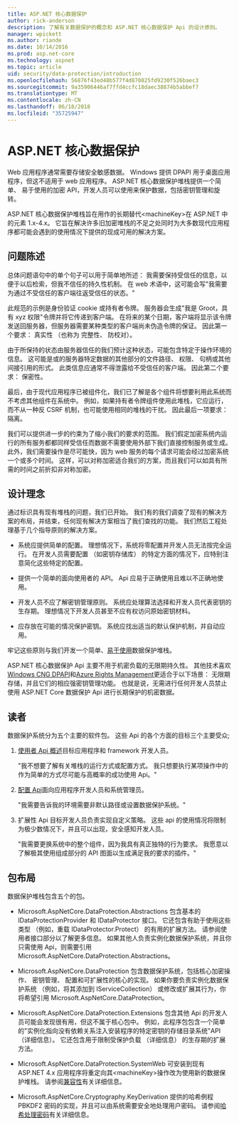 ```yaml
---
title: ASP.NET 核心数据保护
author: rick-anderson
description: 了解有关数据保护的概念和 ASP.NET 核心数据保护 Api 的设计原则。
manager: wpickett
ms.author: riande
ms.date: 10/14/2016
ms.prod: asp.net-core
ms.technology: aspnet
ms.topic: article
uid: security/data-protection/introduction
ms.openlocfilehash: 56876f43ed48b577f4d870825fd9230f526baec3
ms.sourcegitcommit: 9a35906446af7ffd4ccfc18daec38874b5abbef7
ms.translationtype: MT
ms.contentlocale: zh-CN
ms.lasthandoff: 06/18/2018
ms.locfileid: "35725947"
---
```

# <a name="aspnet-core-data-protection"></a>ASP.NET 核心数据保护

Web 应用程序通常需要存储安全敏感数据。 Windows 提供 DPAPI 用于桌面应用程序，但这不适用于 web 应用程序。 ASP.NET 核心数据保护堆栈提供一个简单、 易于使用的加密 API，开发人员可以使用来保护数据，包括密钥管理和旋转。

ASP.NET 核心数据保护堆栈旨在用作的长期替代&lt;machineKey&gt;在 ASP.NET 中的元素 1.x-4.x。 它旨在解决许多旧加密堆栈的不足之处同时为大多数现代应用程序都可能会遇到的使用情况下提供的现成可用的解决方案。

## <a name="problem-statement"></a>问题陈述

总体问题语句中的单个句子可以用于简单地所述： 我需要保持受信任的信息，以便于以后检索，但我不信任的持久性机制。 在 web 术语中，这可能会写"我需要为通过不受信任的客户端往返受信任的状态。"

此规范的示例是身份验证 cookie 或持有者令牌。 服务器会生成"我是 Groot，具有 xyz 权限"令牌并将它传递到客户端。 在将来的某个日期，客户端将显示该令牌发送回服务器，但服务器需要某种类型的客户端尚未伪造令牌的保证。 因此第一个要求： 真实性 （也称为 完整性、 防校对）。

由于所保持的状态由服务器信任的我们预计这种状态，可能包含特定于操作环境的信息。 这可能是或的服务器特定数据的其他部分的文件路径、 权限、 句柄或其他间接引用的形式。 此类信息应通常不得泄露给不受信任的客户端。 因此第二个要求： 保密性。

最后，由于现代应用程序已被组件化，我们已了解是各个组件将想要利用此系统而不考虑其他组件在系统中。 例如，如果持有者令牌组件使用此堆栈，它应运行，而不从一种反 CSRF 机制，也可能使用相同的堆栈的干扰。 因此最后一项要求： 隔离。

我们可以提供进一步的约束为了缩小我们的要求的范围。 我们假定加密系统内运行的所有服务都都同样受信任而数据不需要使用外部下我们直接控制服务或生成。 此外，我们需要操作是尽可能快，因为 web 服务的每个请求可能会经过加密系统一个或多个时间。 这样，可以对称加密适合我们的方案，而且我们可以如具有所需的时间之前折扣非对称加密。

## <a name="design-philosophy"></a>设计理念

通过标识具有现有堆栈的问题，我们已开始。 我们有的我们调查了现有的解决方案的布局，并结束，任何现有解决方案相当了我们查找的功能。 我们然后工程处理基于几个指导原则的解决方案。

* 系统应提供简单的配置。 理想情况下，系统将零配置并开发人员无法按完全运行。 在开发人员需要配置 （如密钥存储库） 的特定方面的情况下，应特别注意简化这些特定的配置。

* 提供一个简单的面向使用者的 API。 Api 应易于正确使用且难以不正确地使用。

* 开发人员不应了解密钥管理原则。 系统应处理算法选择和开发人员代表密钥的生存期。 理想情况下开发人员甚至不应有权访问原始密钥材料。

* 应存放在可能的情况保护密钥。 系统应找出适当的默认保护机制，并自动应用。

牢记这些原则与我们开发一个简单、[易于使用](xref:security/data-protection/using-data-protection)数据保护堆栈。

ASP.NET 核心数据保护 Api 主要不用于机密负载的无限期持久性。 其他技术喜欢[Windows CNG DPAPI](https://msdn.microsoft.com/library/windows/desktop/hh706794%28v=vs.85%29.aspx)和[Azure Rights Management](https://docs.microsoft.com/rights-management/)更适合于以下场景： 无限期存储，并且它们的相应强密钥管理功能。 也就是说，无需进行任何开发人员禁止使用 ASP.NET Core 数据保护 Api 进行长期保护的机密数据。

## <a name="audience"></a>读者

数据保护系统分为五个主要的软件包。 这些 Api 的各个方面的目标三个主要受众;

1. [使用者 Api 概述](xref:security/data-protection/consumer-apis/overview)目标应用程序和 framework 开发人员。

   "我不想要了解有关堆栈的运行方式或配置方式。 我只想要执行某项操作中的作为简单的方式尽可能与高概率的成功使用 Api。"

2. [配置 Api](xref:security/data-protection/configuration/overview)面向应用程序开发人员和系统管理员。

   "我需要告诉我的环境需要非默认路径或设置数据保护系统。"

3. 扩展性 Api 目标开发人员负责实现自定义策略。 这些 api 的使用情况将限制为极少数情况下，并且可以出现，安全感知开发人员。

   "我需要更换系统中的整个组件，因为我具有真正独特的行为要求。 我愿意以了解极其使用组成部分的 API 图面以生成满足我的要求的插件。"

## <a name="package-layout"></a>包布局

数据保护堆栈包含五个的包。

* Microsoft.AspNetCore.DataProtection.Abstractions 包含基本的 IDataProtectionProvider 和 IDataProtector 接口。 它还包含有助于使用这些类型 （例如，重载 IDataProtector.Protect） 的有用的扩展方法。 请参阅使用者接口部分以了解更多信息。 如果其他人负责实例化数据保护系统，并且你只需使用 Api，则需要引用 Microsoft.AspNetCore.DataProtection.Abstractions。

* Microsoft.AspNetCore.DataProtection 包含数据保护系统，包括核心加密操作、 密钥管理、 配置和可扩展性的核心的实现。 如果你要负责实例化数据保护系统 （例如，将其添加到 IServiceCollection） 或修改或扩展其行为，你将希望引用 Microsoft.AspNetCore.DataProtection。

* Microsoft.AspNetCore.DataProtection.Extensions 包含其他 Api 的开发人员可能会发现很有用，但这不属于核心包中。 例如，此程序包包含一个简单的"实例化指向没有依赖关系注入安装程序的特定密钥的存储目录系统"API （详细信息）。 它还包含用于限制受保护负载 （详细信息） 的生存期的扩展方法。

* Microsoft.AspNetCore.DataProtection.SystemWeb 可安装到现有 ASP.NET 4.x 应用程序将重定向其&lt;machineKey&gt;操作改为使用新的数据保护堆栈。 请参阅[兼容性](xref:security/data-protection/compatibility/replacing-machinekey#compatibility-replacing-machinekey)有关详细信息。

* Microsoft.AspNetCore.Cryptography.KeyDerivation 提供的哈希例程 PBKDF2 密码的实现，并且可以由系统需要安全地处理用户密码。 请参阅[哈希处理密码](xref:security/data-protection/consumer-apis/password-hashing)有关详细信息。
